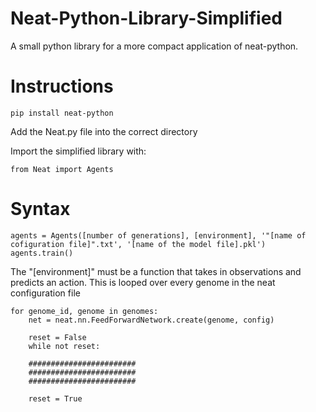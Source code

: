 # Neat-Python-Library-Simplified

A small python library for a more compact application of neat-python.

# Instructions

    pip install neat-python

Add the Neat.py file into the correct directory

Import the simplified library with:

    from Neat import Agents

# Syntax

    agents = Agents([number of generations], [environment], '"[name of cofiguration file]".txt', '[name of the model file].pkl')
    agents.train()

The "[environment]" must be a function that takes in observations and predicts an action. This is looped over every genome in the neat configuration file

    for genome_id, genome in genomes:
        net = neat.nn.FeedForwardNetwork.create(genome, config)

        reset = False
        while not reset:

        ########################
        ########################
        ########################

        reset = True    
